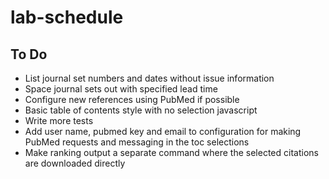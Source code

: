 # lab-schedule

## To Do

* List journal set numbers and dates without issue information
* Space journal sets out with specified lead time
* Configure new references using PubMed if possible
* Basic table of contents style with no selection javascript
* Write more tests
* Add user name, pubmed key and email to configuration for making PubMed requests and messaging in the toc selections
* Make ranking output a separate command where the selected citations are downloaded directly
